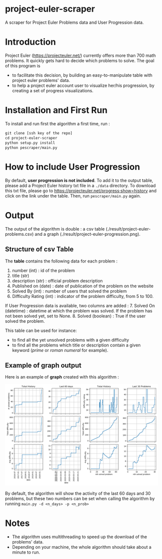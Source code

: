 # project-euler-scraper

A scraper for Project Euler Problems data and User Progression data.

# Introduction

Project Euler (https://projecteuler.net/) currently offers more than 700 math problems. It quickly gets hard to decide which problems to solve. The goal of this program is 
* to facilitate this decision, by building an easy-to-manipulate table with project euler problems' data.
* to help a project euler account user to visualize her/his progression, by creating a set of progress visualizations.


# Installation and First Run

To install and run first the algorithm a first time, run :

```shell
git clone [ssh key of the repo]
cd project-euler-scraper
python setup.py install
python pescraper/main.py
```



# How to include User Progression

By default, **user progression is not included**. To add it to the output table, please add a Project Euler history txt file in a `./data` directory. To download this txt file, please go to https://projecteuler.net/progress;show=history and click on the link under the table. Then, run `pescraper/main.py` again.


# Output

The output of the algorithm is double : a csv table (./result/project-euler-problems.csv) and a graph (./result/project-euler-progression.png).

## Structure of csv Table

The **table** contains the following data for each problem :
1. number (int) : id of the problem
2. title (str)
3. description (str) : official problem description
4. Published on (date) : date of publication of the problem on the website
5. Solved By (int) : number of users that solved the problem
6. Difficulty Rating (int) : indicator of the problem difficulty, from 5 to 100.

If User Progression data is available, two columns are added :
7. Solved On (datetime) : datetime at which the problem was solved. If the problem has not been solved yet, set to None. 
8. Solved (boolean) : True if the user solved the problem. 

This table can be used for instance:
* to find all the yet unsolved problems with a given difficulty
* to find all the problems which title or description contain a given keyword (*prime* or *roman numeral* for example).

## Example of graph output

Here is an example of **graph** created with this algorithm :

![graph example](img/graph-example.png)

By default, the algorithm will show the activity of the last 60 days and 30 problems, but these two numbers can be set when calling the algorithm by running `main.py -d <n_days> -p <n_prob>`


# Notes

* The algorithm uses multithreading to speed up the download of the problems' data.
* Depending on your machine, the whole algorithm should take about a minute to run.
